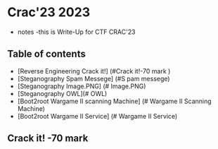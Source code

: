# Crac'23 2023

* notes
  -this is Write-Up  for CTF CRAC'23 

## Table of contents
- [Reverse Engineering Crack it!] (#Crack it!-70 mark )
- [Steganography Spam Messege] (#S pam messege)
- [Steganography Image.PNG] (# Image.PNG)
- [Steganography OWL](# OWL)
- [Boot2root Wargame II scanning Machine] (# Wargame II Scanning Machine)
- [Boot2root Wargame II Service] (# Wargame II Service)

## Crack it! -70 mark

